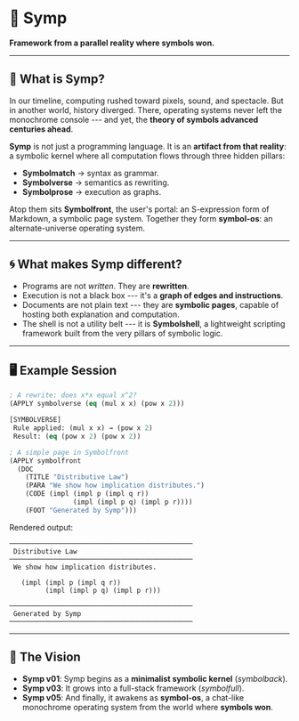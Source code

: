 # 🌌 Symp

**Framework from a parallel reality where symbols won.**

------------------------------------------------------------------------

## 📜 What is Symp?

In our timeline, computing rushed toward pixels, sound, and spectacle.
But in another world, history diverged. There, operating systems never
left the monochrome console --- and yet, the **theory of symbols
advanced centuries ahead**.

**Symp** is not just a programming language. It is an **artifact from
that reality**:
a symbolic kernel where all computation flows through three hidden
pillars:

-   **Symbolmatch** → syntax as grammar.
-   **Symbolverse** → semantics as rewriting.
-   **Symbolprose** → execution as graphs.

Atop them sits **Symbolfront**, the user's portal: an S-expression form
of Markdown, a symbolic page system.
Together they form **symbol-os**: an alternate-universe operating
system.

------------------------------------------------------------------------

## 🌀 What makes Symp different?

-   Programs are not *written*. They are **rewritten**.
-   Execution is not a black box --- it's a **graph of edges and
    instructions**.
-   Documents are not plain text --- they are **symbolic pages**,
    capable of hosting both explanation and computation.
-   The shell is not a utility belt --- it is **Symbolshell**, a
    lightweight scripting framework built from the very pillars of
    symbolic logic.

------------------------------------------------------------------------

## 🖥️ Example Session

``` lisp
; A rewrite: does x*x equal x^2?
(APPLY symbolverse (eq (mul x x) (pow x 2)))

[SYMBOLVERSE]
 Rule applied: (mul x x) → (pow x 2)
 Result: (eq (pow x 2) (pow x 2))
```

``` lisp
; A simple page in Symbolfront
(APPLY symbolfront
  (DOC
    (TITLE "Distributive Law")
    (PARA "We show how implication distributes.")
    (CODE (impl (impl p (impl q r))
                (impl (impl p q) (impl p r))))
    (FOOT "Generated by Symp")))
```

Rendered output:

    ──────────────────────────────────────────────
     Distributive Law
    ──────────────────────────────────────────────
     We show how implication distributes.

       (impl (impl p (impl q r))
             (impl (impl p q) (impl p r)))

    ──────────────────────────────────────────────
     Generated by Symp
    ──────────────────────────────────────────────

------------------------------------------------------------------------

## 🔮 The Vision

- **Symp v01**: Symp begins as a **minimalist symbolic kernel** (*symbolback*).  
- **Symp v03**: It grows into a full-stack framework (*symbolfull*).  
- **Symp v05**: And finally, it awakens as **symbol-os**, a chat-like monochrome
  operating system from the world where **symbols won**.
